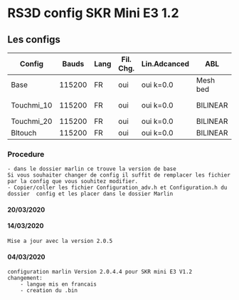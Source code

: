 # RS3D config SKR Mini E3 1.2

## Les configs

  Config|Bauds|Lang|Fil. Chg.|Lin.Adcanced|ABL|Pour
  --------|---|---|---|---|---|---
  Base|115200|FR|oui|oui k=0.0|Mesh bed
  Touchmi_10|115200|FR|oui|oui k=0.0|BILINEAR|Ender3 pro
  Touchmi_20|115200|FR|oui|oui k=0.0|BILINEAR|Ender3
  Bltouch|115200|FR|oui|oui k=0.0| BILINEAR
  

### Procedure 
    - dans le dossier marlin ce trouve la version de base
    Si vous souhaiter changer de config il suffit de remplacer les fichier par la config que vous souhitez modifier. 
    - Copier/coller les fichier Configuration_adv.h et Configuration.h du dossier  config et les placer dans le dossier Marlin
    

#### 20/03/2020


#### 14/03/2020
    Mise a jour avec la version 2.0.5

#### 04/03/2020
    configuration marlin Version 2.0.4.4 pour SKR mini E3 V1.2 
    changement:
        - langue mis en francais
        - creation du .bin